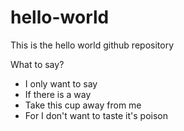 # hello-world
This is the hello world github repository

What to say?  
* I only want to say
* If there is a way
* Take this cup away from me
* For I don't want to taste it's poison
